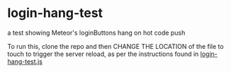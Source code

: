 login-hang-test
===============

a test showing Meteor's loginButtons hang on hot code push

To run this, clone the repo and then CHANGE THE LOCATION of the file to touch to trigger the server reload, as per the instructions found in [login-hang-test.js](https://github.com/belisarius222/login-hang-test/blob/master/login-hang-test.js#L22)

